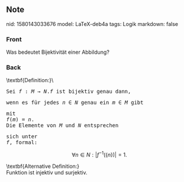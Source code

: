 ## Note
nid: 1580143033676
model: LaTeX-deb4a
tags: Logik
markdown: false

### Front
Was bedeutet Bijektivität einer Abbildung?

### Back
\textbf{Definition:}\\<div><pre>Sei $f: M \rightarrow N$.$f$ ist bijektiv genau dann, </pre><pre>wenn es für jedes $n \in N$ genau ein $m \in M$ gibt </pre><pre>mit $f(m)=n .$ Die Elemente von $M$ und $N$ entsprechen </pre><pre>sich unter $f$, formal:</pre>$$
\forall n \in N:\left|f^{-1}(\{n\}\right) |=1.
$$</div><div>
</div><div>\textbf{Alternative Definition:}</div><div>
</div><div>Funktion ist injektiv und surjektiv.</div>
